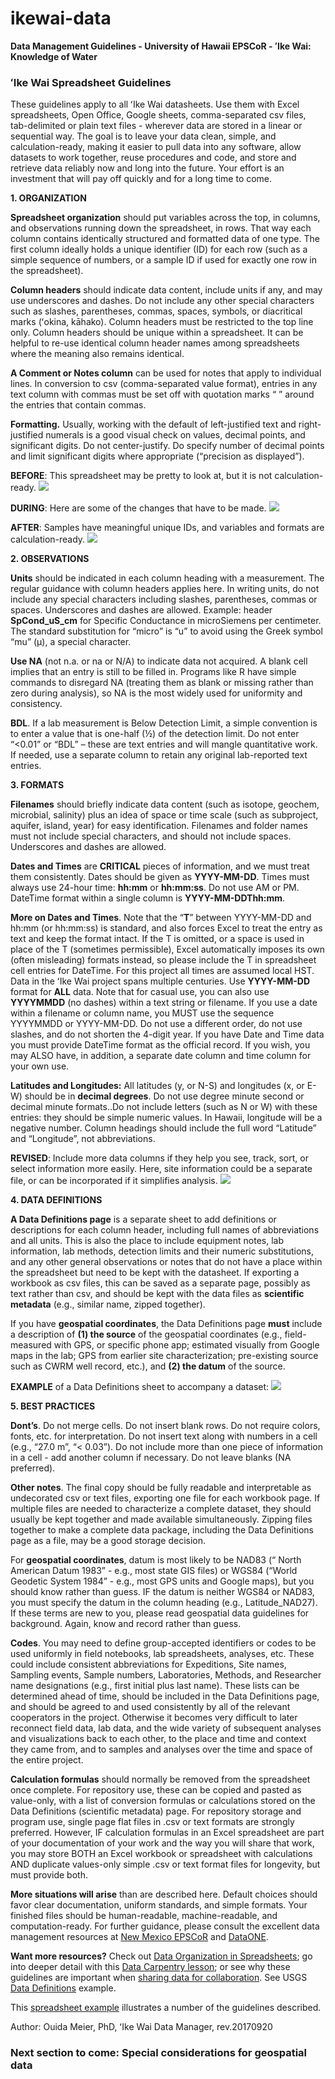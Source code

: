 # ikewai-data

**Data Management Guidelines - University of Hawaii EPSCoR - ʻIke Wai: Knowledge of Water**


### ʻIke Wai Spreadsheet Guidelines

These guidelines apply to all ʻIke Wai datasheets. Use them with Excel spreadsheets, Open Office, Google sheets, comma-separated csv files, tab-delimited or plain text files - wherever data are stored in a linear or sequential way. The goal is to leave your data clean, simple, and calculation-ready, making it easier to pull data into any software, allow datasets to work together, reuse procedures and code, and store and retrieve data reliably now and long into the future. Your effort is an investment that will pay off quickly and for a long time to come.

**1. ORGANIZATION**

**Spreadsheet organization** should put variables across the top, in columns, and observations running down the spreadsheet, in rows. That way each column contains identically structured and formatted data of one type. The first column ideally holds a unique identifier (ID) for each row (such as a simple sequence of numbers, or a sample ID if used for exactly one row in the spreadsheet).

**Column headers** should indicate data content, include units if any, and may use underscores and dashes. Do not include any other special characters such as slashes, parentheses, commas, spaces, symbols, or diacritical marks (ʻokina, kāhako). Column headers must be restricted to the top line only. Column headers should be unique within a spreadsheet. It can be helpful to re-use identical column header names among spreadsheets where the meaning also remains identical. 

**A Comment or Notes column** can be used for notes that apply to individual lines. In conversion to csv (comma-separated value format), entries in any text column with commas must be set off with quotation marks “ ” around the entries that contain commas.

**Formatting.** Usually, working with the default of left-justified text and right-justified numerals is a good visual check on values, decimal points, and significant digits. Do not center-justify. Do specify number of decimal points and limit significant digits where appropriate (“precision as displayed”).

**BEFORE**: This spreadsheet may be pretty to look at, but it is not calculation-ready.
![](https://github.com/ommmm/images/blob/master/example-before.png)

**DURING**: Here are some of the changes that have to be made.
![](https://github.com/ommmm/images/blob/master/example-during.png)

**AFTER**: Samples have meaningful unique IDs, and variables and formats are calculation-ready.
![](https://github.com/ommmm/images/blob/master/example-after.png)

**2. OBSERVATIONS**

**Units** should be indicated in each column heading with a measurement. The regular guidance with column headers applies here. In writing units, do not include any special characters including slashes, parentheses, commas or spaces. Underscores and dashes are allowed.
   Example: header **SpCond_uS_cm** for Specific Conductance in microSiemens per centimeter. The standard substitution for “micro” is “u” to avoid using the Greek symbol “mu” (μ), a special character.

**Use NA** (not n.a. or na or N/A) to indicate data not acquired. A blank cell implies that an entry is still to be filled in. Programs like R have simple commands to disregard NA (treating them as blank or missing rather than zero during analysis), so NA is the most widely used for uniformity and consistency.

**BDL**. If a lab measurement is Below Detection Limit, a simple convention is to enter a value that is one-half (½) of the detection limit. Do not enter “<0.01” or “BDL” – these are text entries and will mangle quantitative work. If needed, use a separate column to retain any original lab-reported text entries.


**3. FORMATS**

**Filenames** should briefly indicate data content (such as isotope, geochem, microbial, salinity) plus an idea of space or time scale (such as subproject, aquifer, island, year)  for easy identification. Filenames and folder names must not include special characters, and should not include spaces. Underscores and dashes are allowed.

**Dates and Times** are **CRITICAL** pieces of information, and we must treat them consistently.
Dates should be given as **YYYY-MM-DD**.
Times must always use 24-hour time: **hh:mm** or **hh:mm:ss**.  Do not use AM or PM.
DateTime format within a single column is **YYYY-MM-DDThh:mm**.

**More on Dates and Times**. Note that the “**T**” between YYYY-MM-DD and hh:mm (or hh:mm:ss) is standard, and also forces Excel to treat the entry as text and keep the format intact. If the T is omitted, or a space is used in place of the T (sometimes permissible), Excel automatically imposes its own (often misleading) formats instead, so please include the T in spreadsheet cell entries for DateTime. For this project all times are assumed local HST. 
   Data in the ʻIke Wai project spans multiple centuries. Use **YYYY-MM-DD** format for **ALL** data. Note that for casual use, you can also use **YYYYMMDD** (no dashes) within a text string or filename. If you use a date within a filename or column name, you MUST use the sequence YYYYMMDD or YYYY-MM-DD. Do not use a different order, do not use slashes, and do not shorten the 4-digit year.
   If you have Date and Time data you must provide DateTime format as the official record. If you wish, you may ALSO have, in addition, a separate date column and time column for your own use.

**Latitudes and Longitudes:** All latitudes (y, or N-S) and longitudes (x, or E-W) should be in **decimal degrees**.  Do not use degree minute second or decimal minute formats..Do not include letters (such as N or W) with these entries: they should be simple numeric values.  In Hawaii, longitude will be a negative number. Column headings should include the full word “Latitude” and “Longitude”, not abbreviations.

**REVISED**: Include more data columns if they help you see, track, sort, or select information more easily. Here, site information could be a separate file, or can be incorporated if it simplifies analysis.
![](https://github.com/ommmm/images/blob/master/example-revised.png)


**4. DATA DEFINITIONS**

**A Data Definitions page** is a separate sheet to add definitions or descriptions for each column header, including full names of abbreviations and all units. This is also the place to include equipment notes, lab information, lab methods, detection limits and their numeric substitutions, and any other general observations or notes that do not have a place within the spreadsheet but need to be kept with the datasheet. If exporting a workbook as csv files, this can be saved as a separate page, possibly as text rather than csv, and should be kept with the data files as **scientific metadata** (e.g., similar name, zipped together).

If you have **geospatial coordinates**, the Data Definitions page **must** include a description of **(1) the source** of the geospatial coordinates (e.g., field-measured with GPS, or specific phone app; estimated visually from Google maps in the lab; GPS from earlier site characterization; pre-existing source such as CWRM well record, etc.), and **(2) the datum** of the source.

**EXAMPLE** of a Data Definitions sheet to accompany a dataset:
![](https://github.com/ommmm/images/blob/master/example-datadefs.png)


**5. BEST PRACTICES**

**Dont’s**. Do not merge cells. Do not insert blank rows. Do not require colors, fonts, etc. for interpretation. Do not insert text along with numbers in a cell (e.g., “27.0 m”, “< 0.03”). Do not include more than one piece of information in a cell - add another column if necessary. Do not leave blanks (NA preferred).

**Other notes**. The final copy should be fully readable and interpretable as undecorated csv or text files, exporting one file for each workbook page. If multiple files are needed to characterize a complete dataset, they should usually be kept together and made available simultaneously. Zipping files together to make a complete data package, including the Data Definitions page as a file, may be a good storage decision.

For **geospatial coordinates**, datum is most likely to be NAD83 (“ North American Datum 1983” - e.g., most state GIS files) or WGS84 (“World Geodetic System 1984” - e.g., most GPS units and Google maps), but you should know rather than guess. IF the datum is neither WGS84 or NAD83, you must specify the datum in the column heading (e.g., Latitude_NAD27). If these terms are new to you, please read geospatial data guidelines for background. Again, know and record rather than guess.

**Codes**. You may need to define group-accepted identifiers or codes to be used uniformly in field notebooks, lab spreadsheets, analyses, etc. These could include consistent abbreviations for Expeditions, Site names, Sampling events, Sample numbers, Laboratories, Methods, and Researcher name designations (e.g., first initial plus last name). These lists can be determined ahead of time, should be included in the Data Definitions page, and should be agreed to and used consistently by all of the relevant cooperators in the project. Otherwise it becomes very difficult to later reconnect field data, lab data, and the wide variety of subsequent analyses and visualizations back to each other, to the place and time and context they came from, and to samples and analyses over the time and space of the entire project. 

**Calculation formulas** should normally be removed from the spreadsheet once complete. For repository use, these can be copied and pasted as value-only, with a list of conversion formulas or calculations stored on the Data Definitions (scientific metadata) page. For repository storage and program use, single page flat files in .csv or text formats are strongly preferred. However, IF calculation formulas in an Excel spreadsheet are part of your documentation of your work and the way you will share that work, you may store BOTH an Excel workbook or spreadsheet with calculations AND duplicate values-only simple .csv or text format files for longevity, but must provide both.

**More situations will arise** than are described here. Default choices should favor clear documentation, uniform standards, and simple formats. Your finished files should be human-readable, machine-readable, and computation-ready. For further guidance, please consult the excellent data management resources at [New Mexico EPSCoR](https://www.nmepscor.org/data_portal/data-management-document-training) and [DataONE](https://www.dataone.org/sites/all/documents/DataONE_BP_Primer_020212.pdf).
 
**Want more resources?** Check out [Data Organization in Spreadsheets](https://peerj.com/preprints/3183/); go into deeper detail with this [Data Carpentry lesson](http://www.datacarpentry.org/spreadsheet-ecology-lesson/); or see why these guidelines are important when [sharing data for collaboration](https://peerj.com/preprints/3139.pdf). See USGS [Data Definitions](https://nhd.usgs.gov/NHDDataDictionary_model2.0.pdf) example.


This [spreadsheet example](https://docs.google.com/spreadsheets/d/18O8ZBmzKx5ftix5-Hkz8sMj7fFLtMiLqhye2BUhTDog/edit#gid=0) illustrates a number of the guidelines described.

Author: Ouida Meier, PhD, ʻIke Wai Data Manager, rev.20170920


### Next section to come: Special considerations for geospatial data


